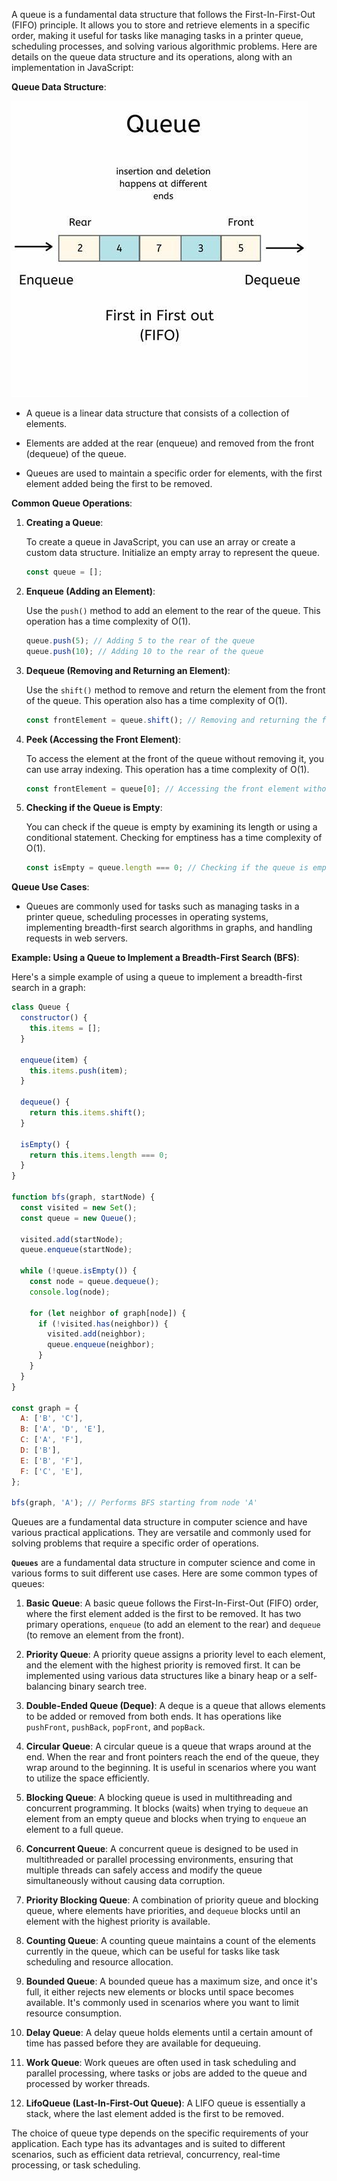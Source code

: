 A queue is a fundamental data structure that follows the First-In-First-Out (FIFO) principle. It allows you to store and retrieve elements in a specific order, making it useful for tasks like managing tasks in a printer queue, scheduling processes, and solving various algorithmic problems. Here are details on the queue data structure and its operations, along with an implementation in JavaScript:

**Queue Data Structure**:

![Queue](./queue.jpeg)

- A queue is a linear data structure that consists of a collection of elements.

- Elements are added at the rear (enqueue) and removed from the front (dequeue) of the queue.

- Queues are used to maintain a specific order for elements, with the first element added being the first to be removed.

**Common Queue Operations**:

1. **Creating a Queue**:

   To create a queue in JavaScript, you can use an array or create a custom data structure. Initialize an empty array to represent the queue.

   ```javascript
   const queue = [];
   ```

2. **Enqueue (Adding an Element)**:

   Use the `push()` method to add an element to the rear of the queue. This operation has a time complexity of O(1).

   ```javascript
   queue.push(5); // Adding 5 to the rear of the queue
   queue.push(10); // Adding 10 to the rear of the queue
   ```

3. **Dequeue (Removing and Returning an Element)**:

   Use the `shift()` method to remove and return the element from the front of the queue. This operation also has a time complexity of O(1).

   ```javascript
   const frontElement = queue.shift(); // Removing and returning the front element (5)
   ```

4. **Peek (Accessing the Front Element)**:

   To access the element at the front of the queue without removing it, you can use array indexing. This operation has a time complexity of O(1).

   ```javascript
   const frontElement = queue[0]; // Accessing the front element without removing it
   ```

5. **Checking if the Queue is Empty**:

   You can check if the queue is empty by examining its length or using a conditional statement. Checking for emptiness has a time complexity of O(1).

   ```javascript
   const isEmpty = queue.length === 0; // Checking if the queue is empty
   ```

**Queue Use Cases**:

- Queues are commonly used for tasks such as managing tasks in a printer queue, scheduling processes in operating systems, implementing breadth-first search algorithms in graphs, and handling requests in web servers.

**Example: Using a Queue to Implement a Breadth-First Search (BFS)**:

Here's a simple example of using a queue to implement a breadth-first search in a graph:

```javascript
class Queue {
  constructor() {
    this.items = [];
  }

  enqueue(item) {
    this.items.push(item);
  }

  dequeue() {
    return this.items.shift();
  }

  isEmpty() {
    return this.items.length === 0;
  }
}

function bfs(graph, startNode) {
  const visited = new Set();
  const queue = new Queue();

  visited.add(startNode);
  queue.enqueue(startNode);

  while (!queue.isEmpty()) {
    const node = queue.dequeue();
    console.log(node);

    for (let neighbor of graph[node]) {
      if (!visited.has(neighbor)) {
        visited.add(neighbor);
        queue.enqueue(neighbor);
      }
    }
  }
}

const graph = {
  A: ['B', 'C'],
  B: ['A', 'D', 'E'],
  C: ['A', 'F'],
  D: ['B'],
  E: ['B', 'F'],
  F: ['C', 'E'],
};

bfs(graph, 'A'); // Performs BFS starting from node 'A'
```

Queues are a fundamental data structure in computer science and have various practical applications. They are versatile and commonly used for solving problems that require a specific order of operations.

**`Queues`** are a fundamental data structure in computer science and come in various forms to suit different use cases. Here are some common types of queues:

1. **Basic Queue**: A basic queue follows the First-In-First-Out (FIFO) order, where the first element added is the first to be removed. It has two primary operations, `enqueue` (to add an element to the rear) and `dequeue` (to remove an element from the front).

2. **Priority Queue**: A priority queue assigns a priority level to each element, and the element with the highest priority is removed first. It can be implemented using various data structures like a binary heap or a self-balancing binary search tree.

3. **Double-Ended Queue (Deque)**: A deque is a queue that allows elements to be added or removed from both ends. It has operations like `pushFront`, `pushBack`, `popFront`, and `popBack`.

4. **Circular Queue**: A circular queue is a queue that wraps around at the end. When the rear and front pointers reach the end of the queue, they wrap around to the beginning. It is useful in scenarios where you want to utilize the space efficiently.

5. **Blocking Queue**: A blocking queue is used in multithreading and concurrent programming. It blocks (waits) when trying to `dequeue` an element from an empty queue and blocks when trying to `enqueue` an element to a full queue.

6. **Concurrent Queue**: A concurrent queue is designed to be used in multithreaded or parallel processing environments, ensuring that multiple threads can safely access and modify the queue simultaneously without causing data corruption.

7. **Priority Blocking Queue**: A combination of priority queue and blocking queue, where elements have priorities, and `dequeue` blocks until an element with the highest priority is available.

8. **Counting Queue**: A counting queue maintains a count of the elements currently in the queue, which can be useful for tasks like task scheduling and resource allocation.

9. **Bounded Queue**: A bounded queue has a maximum size, and once it's full, it either rejects new elements or blocks until space becomes available. It's commonly used in scenarios where you want to limit resource consumption.

10. **Delay Queue**: A delay queue holds elements until a certain amount of time has passed before they are available for dequeuing.

11. **Work Queue**: Work queues are often used in task scheduling and parallel processing, where tasks or jobs are added to the queue and processed by worker threads.

12. **LifoQueue (Last-In-First-Out Queue)**: A LIFO queue is essentially a stack, where the last element added is the first to be removed.

The choice of queue type depends on the specific requirements of your application. Each type has its advantages and is suited to different scenarios, such as efficient data retrieval, concurrency, real-time processing, or task scheduling.
